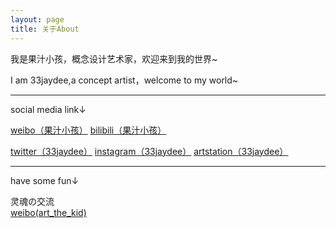 ```yaml
---
layout: page
title: 关于About
---
```


我是果汁小孩，概念设计艺术家，欢迎来到我的世界~      

I am 33jaydee,a concept artist，welcome to my world~  




---

social media link↓    

[weibo（果汁小孩）](https://weibo.com/537396787)
[bilibili（果汁小孩）](https://space.bilibili.com/2760748)    


[twitter（33jaydee）](https://twitter.com/thirtythree_jd)
[instagram（33jaydee）](https://www.instagram.com/exd3ee)
[artstation（33jaydee）](https://exd3ee.artstation.com)


---
have some fun↓

灵魂の交流   
[weibo(art_the_kid)](https://weibo.com/u/7374316223)


<!--=S

 You love Minimalism, and you also love writing, Type is designed for you. Type focus on showing your content in a clean and simple way, focus on images, typography, and white space.


This is the base Jekyll theme. You can find out more info about customizing your Jekyll theme, as well as basic Jekyll usage documentation at [jekyllrb.com](http://jekyllrb.com/)

 Lorem ipsum dolor sit amet, vix ut case porro facilisis, alia possit neglegentur vis te. Has cu eirmod abhorreant, vel civibus efficiantur cu. Eu summo elitr vix, iusto putant maluisset per ut, ne etiam vivendum adipisci vel. Vis omnis tempor accusam ei, justo perpetua liberavisse cu qui. Saperet aliquando adipiscing ius ne, ne facer euripidis est. Pro mundi nostrum suavitate et.

-->
